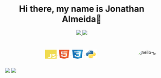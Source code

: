 ### <h1 align="center">Hi there, my name is Jonathan Almeida👋</h1>


<div align="center">
  <a href="https://github.com/JonathanAsf">
  <img height="150em" src="https://github-readme-stats.vercel.app/api?username=JonathanASF&show_icons=true&theme=dracula&include_all_commits=true&count_private=true"/>
  <img height="150em" src="https://github-readme-stats.vercel.app/api/top-langs/?username=JonathanASF&layout=compact&langs_count=7&theme=dracula"
</div>
  
   ##
  
  <div style="display: inline_block"><br>
  <img align="center" alt="Jonathan-Js" height="30" width="40" src="https://raw.githubusercontent.com/devicons/devicon/master/icons/javascript/javascript-plain.svg">
  <img align="center" alt="Jonathan-HTML" height="30" width="40" src="https://raw.githubusercontent.com/devicons/devicon/master/icons/html5/html5-original.svg">
  <img align="center" alt="Jonathan-CSS" height="30" width="40" src="https://raw.githubusercontent.com/devicons/devicon/master/icons/css3/css3-original.svg">
  <img align="center" alt="Jonathan-Python" height="30" width="40" src="https://raw.githubusercontent.com/devicons/devicon/master/icons/python/python-original.svg">
   <img align="right" alt="hello-gif" height="180" style="border-radius:50px;" src="https://cdn.discordapp.com/attachments/943325751892127796/951719288182542356/2yRY.gif">
</div>
</div>

  ##
  
<div>
  <a href = "mailto:jonathan.a.farias@gmail.com"><img src="https://img.shields.io/badge/-Gmail-%23333?style=for-the-badge&logo=gmail&logoColor=white" target="_blank"></a>
    <a href="https://www.linkedin.com/in/jonathan-almeida-072b9818b" target="_blank"><img src="https://img.shields.io/badge/-LinkedIn-%230077B5?style=for-the-badge&logo=linkedin&logoColor=white"</a> 
</div>
  
  
